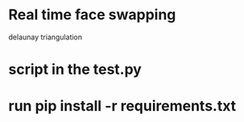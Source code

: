 # Real time face swapping
 delaunay triangulation
# script in the test.py
# run pip install -r requirements.txt
